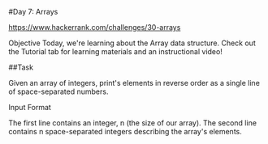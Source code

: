 #Day 7: Arrays

https://www.hackerrank.com/challenges/30-arrays

Objective
Today, we're learning about the Array data structure. Check out the Tutorial tab for learning materials and an instructional video!

##Task

Given an array of integers, print's elements in reverse order as a single line of space-separated numbers.

Input Format

The first line contains an integer, n (the size of our array). The second line contains n space-separated integers describing the array's elements.